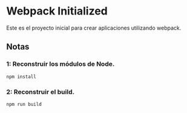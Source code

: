 # Webpack Initialized

Este es el proyecto inicial para crear aplicaciones utilizando webpack.

## Notas
### 1: Reconstruir los módulos de Node.
```
npm install
```

 ### 2: Reconstruir el build.
 ```
npm run build
```